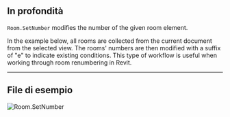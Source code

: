 ## In profondità
`Room.SetNumber` modifies the number of the given room element.

In the example below, all rooms are collected from the current document from the selected view. The rooms' numbers are then modified with a suffix of "e" to indicate existing conditions. This type of workflow is useful when working through room renumbering in Revit.
___
## File di esempio

![Room.SetNumber](./Revit.Elements.Room.SetNumber_img.jpg)
